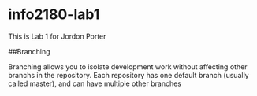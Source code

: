 # info2180-lab1
This is Lab 1 for Jordon Porter

##Branching 

Branching allows you to isolate development work without affecting other branchs in the repository. Each repository has one default branch (usually called master), and can have multiple other branches

